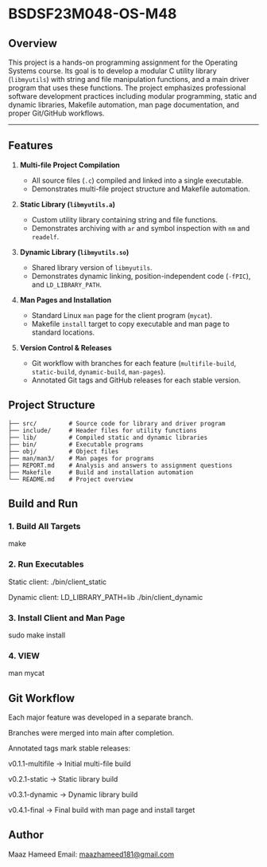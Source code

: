 # BSDSF23M048-OS-M48


## Overview
This project is a hands-on programming assignment for the Operating Systems course. Its goal is to develop a modular C utility library (`libmyutils`) with string and file manipulation functions, and a main driver program that uses these functions. The project emphasizes professional software development practices including modular programming, static and dynamic libraries, Makefile automation, man page documentation, and proper Git/GitHub workflows.

---

## Features

1. **Multi-file Project Compilation**
   - All source files (`.c`) compiled and linked into a single executable.
   - Demonstrates multi-file project structure and Makefile automation.

2. **Static Library (`libmyutils.a`)**
   - Custom utility library containing string and file functions.
   - Demonstrates archiving with `ar` and symbol inspection with `nm` and `readelf`.

3. **Dynamic Library (`libmyutils.so`)**
   - Shared library version of `libmyutils`.
   - Demonstrates dynamic linking, position-independent code (`-fPIC`), and `LD_LIBRARY_PATH`.

4. **Man Pages and Installation**
   - Standard Linux `man` page for the client program (`mycat`).
   - Makefile `install` target to copy executable and man page to standard locations.

5. **Version Control & Releases**
   - Git workflow with branches for each feature (`multifile-build`, `static-build`, `dynamic-build`, `man-pages`).
   - Annotated Git tags and GitHub releases for each stable version.


## Project Structure

```
├── src/         # Source code for library and driver program
├── include/     # Header files for utility functions
├── lib/         # Compiled static and dynamic libraries
├── bin/         # Executable programs
├── obj/         # Object files
├── man/man3/    # Man pages for programs
├── REPORT.md    # Analysis and answers to assignment questions
├── Makefile     # Build and installation automation
└── README.md    # Project overview
```




## Build and Run

### 1. Build All Targets

make

### 2. Run Executables

Static client: ./bin/client_static

Dynamic client: LD_LIBRARY_PATH=lib ./bin/client_dynamic

### 3. Install Client and Man Page

sudo make install

### 4. VIEW
man mycat

## Git Workflow

Each major feature was developed in a separate branch.

Branches were merged into main after completion.

Annotated tags mark stable releases:

v0.1.1-multifile → Initial multi-file build

v0.2.1-static → Static library build

v0.3.1-dynamic → Dynamic library build

v0.4.1-final → Final build with man page and install target

## Author

Maaz Hameed
Email: maazhameed181@gmail.com



